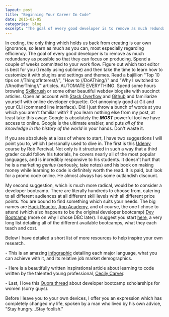 ```yaml
---
layout: post
title: "Beginning Your Career In Code"
date: 2015-02-05
categories: blog
excerpt: "The goal of every good developer is to remove as much redundancy as possible so that they can focus on producing. Spend a couple of weeks committed to your work flow."
---
```


<p>
In coding, the only thing which holds us back from creating is our own ignorance, so learn as much as you can, most especially regarding efficiency. The goal of every good developer is to remove as much redundancy as possible so that they can focus on producing. Spend a couple of weeks committed to your work flow. Figure out which text editor is best for you (I really using sublime) and then take the time to learn how to customize it with plugins and settings and themes. Read a bajillion "Top 10 tips on //ThingofInterest//", "How to //DoAThing//" and "Why I switched to //AnotherThing//" articles. AUTOMATE EVERYTHING. Spend some hours browsing <a href="http://www.skillcrush.com/" rel="external">Skillcrush</a> or some other beautiful webdev blogsite with succinct articles. Open an account with <a href="http://www.stackoverflow.com/" rel="external">Stack Overflow</a> and <a href="http://www.github.com/" rel="external">Github</a> and familiarize yourself with online developer etiquette. Get annoyingly good at Git and your CLI (command line interface). Did I just throw a bunch of words at you which you aren't familiar with? If you learn nothing else from my post, at least take this away: Google is absolutely the <i><b>MOST</b></i> powerful tool we have access to online. Google is the ultimate enabler, and puts <i>all of the knowledge in the history of the world</i> in your hands. Don't waste it.
</p><p>
If you are absolutely at a loss of where to start, I have two suggestions I will point you to, which I personally used to dive in. The first is this <a href="https://www.udemy.com/complete-web-developer-course" rel="external">Udemy</a> course by Rob Percival. Not only is it structured in such a way that a third grader could follow his tutorials, he covers nearly all of the most popular languages, and is incredibly responsive to his students. It doesn't hurt that he is a marketing <i>genius</i> (seriously, take notes) and his book on making money while learning to code is definitely worth the read. It is paid, but look for a promo code online. He almost always has some outlandish discount.
</p><p>
My second suggestion, which is much more radical, would be to consider a developer bootcamp. There are literally hundreds to choose from, catering to all different audiences at all different skill levels with all different price points. You are bound to find something which suits your needs. The big names are <a href="https://www.hackreactor.com" rel="external">Hack Reactor</a>, <a href="https://www.appacademy.io" rel="external">App Academy</a>, and of course, the one I chose to attend (which also happens to be the original developer bootcamp) <a href="https://www.devbootcamp.com" rel="external">Dev Bootcamp</a> (more on why I chose DBC later). I suggest you start <a href="http://www.skilledup.com/articles/the-ultimate-guide-to-coding-bootcamps-the-exhaustive-list/" rel="external">here</a>, a very long list detailing all of the different available bootcamps, what they each teach and cost.
</p><p>
Below I have detailed a short list of more resources to help inspire your own research.
</p><p>
- This is an amazing <a href="http://www.whoishostingthis.com/blog/2014/09/04/learn-to-code/" rel="external">infographic</a> detailing each major language, what you can achieve with it, and its relative job market demographics.
</p><p>
- Here is a beautifully written inspirational article about learning to code written by the talented young professional, <a href="https://medium.com/@cecilycarver/things-i-wish-someone-had-told-me-when-i-was-learning-how-to-code-565fc9dcb329" rel="external">Cecily Carver</a>.
</p><p>
- Last, I love this <a href="http://www.quora.com/Any-bootcamps-that-give-scholarships-to-women-besides-Dev" rel="external">Quora thread</a> about developer bootcamp scholarships for women (sorry guys).
</p><p>
Before I leave you to your own devices, I offer you an expression which has completely changed my life, spoken by a man who lived by his own advice, "Stay hungry...Stay foolish."  
</p>